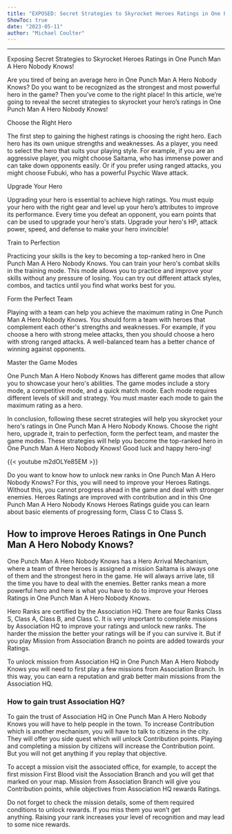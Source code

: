 ```yaml
---
title: "EXPOSED: Secret Strategies to Skyrocket Heroes Ratings in One Punch Man A Hero Nobody Knows!"
ShowToc: true 
date: "2023-05-11"
author: "Michael Coulter"
---
```

*****
Exposing Secret Strategies to Skyrocket Heroes Ratings in One Punch Man A Hero Nobody Knows!

Are you tired of being an average hero in One Punch Man A Hero Nobody Knows? Do you want to be recognized as the strongest and most powerful hero in the game? Then you’ve come to the right place! In this article, we’re going to reveal the secret strategies to skyrocket your hero’s ratings in One Punch Man A Hero Nobody Knows!

Choose the Right Hero

The first step to gaining the highest ratings is choosing the right hero. Each hero has its own unique strengths and weaknesses. As a player, you need to select the hero that suits your playing style. For example, if you are an aggressive player, you might choose Saitama, who has immense power and can take down opponents easily. Or if you prefer using ranged attacks, you might choose Fubuki, who has a powerful Psychic Wave attack.

Upgrade Your Hero

Upgrading your hero is essential to achieve high ratings. You must equip your hero with the right gear and level up your hero’s attributes to improve its performance. Every time you defeat an opponent, you earn points that can be used to upgrade your hero's stats. Upgrade your hero's HP, attack power, speed, and defense to make your hero invincible!

Train to Perfection

Practicing your skills is the key to becoming a top-ranked hero in One Punch Man A Hero Nobody Knows. You can train your hero's combat skills in the training mode. This mode allows you to practice and improve your skills without any pressure of losing. You can try out different attack styles, combos, and tactics until you find what works best for you.

Form the Perfect Team

Playing with a team can help you achieve the maximum rating in One Punch Man A Hero Nobody Knows. You should form a team with heroes that complement each other's strengths and weaknesses. For example, if you choose a hero with strong melee attacks, then you should choose a hero with strong ranged attacks. A well-balanced team has a better chance of winning against opponents.

Master the Game Modes

One Punch Man A Hero Nobody Knows has different game modes that allow you to showcase your hero's abilities. The game modes include a story mode, a competitive mode, and a quick match mode. Each mode requires different levels of skill and strategy. You must master each mode to gain the maximum rating as a hero.

In conclusion, following these secret strategies will help you skyrocket your hero's ratings in One Punch Man A Hero Nobody Knows. Choose the right hero, upgrade it, train to perfection, form the perfect team, and master the game modes. These strategies will help you become the top-ranked hero in One Punch Man A Hero Nobody Knows! Good luck and happy hero-ing!

{{< youtube m2dOLYe85EM >}} 



Do you want to know how to unlock new ranks in One Punch Man A Hero Nobody Knows? For this, you will need to improve your Heroes Ratings. Without this, you cannot progress ahead in the game and deal with stronger enemies. Heroes Ratings are improved with contribution and in this One Punch Man A Hero Nobody Knows Heroes Ratings guide you can learn about basic elements of progressing form, Class C to Class S.
 
## How to improve Heroes Ratings in One Punch Man A Hero Nobody Knows?
 
One Punch Man A Hero Nobody Knows has a Hero Arrival Mechanism, where a team of three heroes is assigned a mission Saitama is always one of them and the strongest hero in the game. He will always arrive late, till the time you have to deal with the enemies. Better ranks mean a more powerful hero and here is what you have to do to improve your Heroes Ratings in One Punch Man A Hero Nobody Knows.
 
Hero Ranks are certified by the Association HQ. There are four Ranks Class S, Class A, Class B, and Class C. It is very important to complete missions by Association HQ to improve your ratings and unlock new ranks. The harder the mission the better your ratings will be if you can survive it. But if you play Mission from Association Branch no points are added towards your Ratings.
 
To unlock mission from Association HQ in One Punch Man A Hero Nobody Knows you will need to first play a few missions from Association Branch. In this way, you can earn a reputation and grab better main missions from the Association HQ.
 
### How to gain trust Association HQ?
 
To gain the trust of Association HQ in One Punch Man A Hero Nobody Knows you will have to help people in the town. To increase Contribution which is another mechanism, you will have to talk to citizens in the city. They will offer you side quest which will unlock Contribution points. Playing and completing a mission by citizens will increase the Contribution point. But you will not get anything if you replay that objective.
 
To accept a mission visit the associated office, for example, to accept the first mission First Blood visit the Association Branch and you will get that marked on your map. Mission from Association Branch will give you Contribution points, while objectives from Association HQ rewards Ratings.
 
Do not forget to check the mission details, some of them required conditions to unlock rewards. If you miss them you won’t get anything. Raising your rank increases your level of recognition and may lead to some nice rewards.




